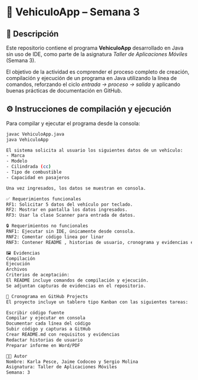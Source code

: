 # 🚗 VehiculoApp – Semana 3

## 📌 Descripción
Este repositorio contiene el programa **VehiculoApp** desarrollado en Java sin uso de IDE, como parte de la asignatura *Taller de Aplicaciones Móviles* (Semana 3).  

El objetivo de la actividad es comprender el proceso completo de creación, compilación y ejecución de un programa en Java utilizando la línea de comandos, reforzando el ciclo *entrada → proceso → salida* y aplicando buenas prácticas de documentación en GitHub.

## ⚙️ Instrucciones de compilación y ejecución
Para compilar y ejecutar el programa desde la consola:

```bash
javac VehiculoApp.java
java VehiculoApp

El sistema solicita al usuario los siguientes datos de un vehículo:
- Marca
- Modelo
- Cilindrada (cc)
- Tipo de combustible
- Capacidad en pasajeros  

Una vez ingresados, los datos se muestran en consola.

✅ Requerimientos funcionales
RF1: Solicitar 5 datos del vehículo por teclado.
RF2: Mostrar en pantalla los datos ingresados.
RF3: Usar la clase Scanner para entrada de datos.

🔒 Requerimientos no funcionales
RNF1: Ejecutar sin IDE, únicamente desde consola.
RNF2: Comentar código linea por linar
RNF3: Contener README , historias de usuario, cronograma y evidencias en repositorio.

🖼️ Evidencias
Compilación
Ejecución
Archivos
Criterios de aceptación:
El README incluye comandos de compilación y ejecución.
Se adjuntan capturas de evidencias en el repositorio.

📅 Cronograma en GitHub Projects
El proyecto incluye un tablero tipo Kanban con las siguientes tareas:

Escribir código fuente
Compilar y ejecutar en consola
Documentar cada línea del código
Subir código y capturas a GitHub
Crear README.md con requisitos y evidencias
Redactar historias de usuario
Preparar informe en Word/PDF

👨‍💻 Autor
Nombre: Karla Pesce, Jaime Codoceo y Sergio Molina
Asignatura: Taller de Aplicaciones Móviles
Semana: 3


